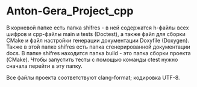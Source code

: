 # Anton-Gera_Project_cpp
В корневой папке есть папка shifres - в ней содержатся h-файлы всех шифров и cpp-файлы main и tests (Doctest), а также файл для сборки CMake и файл настройки генерации документации Doxyfile (Doxygen).
Также в этой папке shifres есть папка сгенерированной документации docs.
В папке shifres находится папка build - это папка сборки проекта (CMake). Чтобы запустить тесты с помощью команды ctest нужно сначала перейти в эту папку.

Все файлы проекта соответствуют clang-format; кодировка UTF-8.